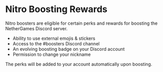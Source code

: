 # Nitro Boosting Rewards

Nitro boosters are eligible for certain perks and rewards for boosting the NetherGames Discord server.

* Ability to use external emojis & stickers
* Access to the #boosters Discord channel
* An evolving boosting badge on your Discord account
* Permission to change your nickname

The perks will be added to your account automatically upon boosting.
